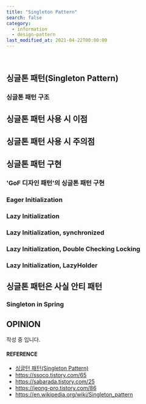 ```yaml
---
title: "Singleton Pattern"
search: false
category:
  - information
  - design-pattern
last_modified_at: 2021-04-22T00:00:00
---
```


<br>

## 싱글톤 패턴(Singleton Pattern)

### 싱글톤 패턴 구조

## 싱글톤 패턴 사용 시 이점

## 싱글톤 패턴 사용 시 주의점

## 싱글톤 패턴 구현

### 'GoF 디자인 패턴'의 싱글톤 패턴 구현

### Eager Initialization

### Lazy Initialization

### Lazy Initialization, synchronized

### Lazy Initialization, Double Checking Locking

### Lazy Initialization, LazyHolder

## 싱글톤 패턴은 사실 안티 패턴

### Singleton in Spring 

## OPINION
작성 중 입니다.

#### REFERENCE
- [싱글턴 패턴(Singleton Pattern)][singleton-pattern-post-link]
- <https://ssoco.tistory.com/65>
- <https://sabarada.tistory.com/25>
- <https://jeong-pro.tistory.com/86>
- <https://en.wikipedia.org/wiki/Singleton_pattern>

[singleton-pattern-post-link]: https://webdevtechblog.com/%EC%8B%B1%EA%B8%80%ED%84%B4-%ED%8C%A8%ED%84%B4-singleton-pattern-db75ed29c36